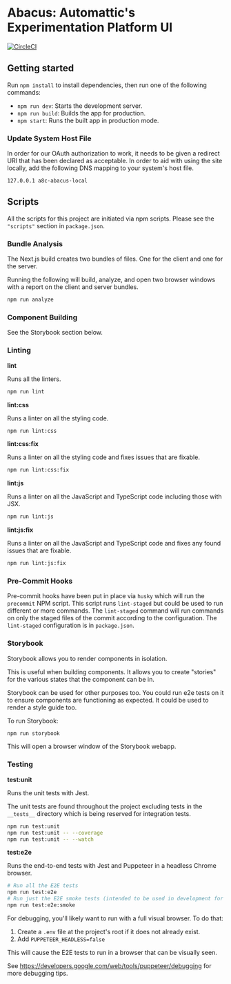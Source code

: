 # Abacus: Automattic's Experimentation Platform UI

[![CircleCI](https://circleci.com/gh/Automattic/abacus.svg?style=svg)](https://circleci.com/gh/Automattic/abacus)

## Getting started

Run `npm install` to install dependencies, then run one of the following commands:

- `npm run dev`: Starts the development server.
- `npm run build`: Builds the app for production.
- `npm start`: Runs the built app in production mode.

### Update System Host File

In order for our OAuth authorization to work, it needs to be given a redirect URI that has been declared as acceptable. In order to aid with using the site locally, add the following DNS mapping to your system's host file.

```
127.0.0.1 a8c-abacus-local
```

## Scripts

All the scripts for this project are initiated via npm scripts. Please see the `"scripts"` section in `package.json`.

### Bundle Analysis

The Next.js build creates two bundles of files. One for the client and one for the server.

Running the following will build, analyze, and open two browser windows with a report on the client and server bundles.

```sh
npm run analyze
```

### Component Building

See the Storybook section below.

### Linting

**lint**

Runs all the linters.

```sh
npm run lint
```

**lint:css**

Runs a linter on all the styling code.

```sh
npm run lint:css
```

**lint:css:fix**

Runs a linter on all the styling code and fixes issues that are fixable.

```sh
npm run lint:css:fix
```

**lint:js**

Runs a linter on all the JavaScript and TypeScript code including those with JSX.

```sh
npm run lint:js
```

**lint:js:fix**

Runs a linter on all the JavaScript and TypeScript code and fixes any found issues that are fixable.

```sh
npm run lint:js:fix
```

### Pre-Commit Hooks

Pre-commit hooks have been put in place via `husky` which will run the `precommit` NPM script. This script runs `lint-staged` but could be used to run different or more commands. The `lint-staged` command will run commands on only the staged files of the commit according to the configuration. The `lint-staged` configuration is in `package.json`.

### Storybook

Storybook allows you to render components in isolation.

This is useful when building components. It allows you to create "stories" for the various states that the component can be in.

Storybook can be used for other purposes too. You could run e2e tests on it to ensure components are functioning as expected. It could be used to render a style guide too.

To run Storybook:

```sh
npm run storybook
```

This will open a browser window of the Storybook webapp.

### Testing

**test:unit**

Runs the unit tests with Jest.

The unit tests are found throughout the project excluding tests in the `__tests__` directory which is being reserved for integration tests.

```sh
npm run test:unit
npm run test:unit -- --coverage
npm run test:unit -- --watch
```

**test:e2e**

Runs the end-to-end tests with Jest and Puppeteer in a headless Chrome browser.

```sh
# Run all the E2E tests
npm run test:e2e
# Run just the E2E smoke tests (intended to be used in development for quick iterations)
npm run test:e2e:smoke
```

For debugging, you'll likely want to run with a full visual browser. To do that:

1. Create a `.env` file at the project's root if it does not already exist.
2. Add `PUPPETEER_HEADLESS=false`

This will cause the E2E tests to run in a browser that can be visually seen.

See https://developers.google.com/web/tools/puppeteer/debugging for more debugging tips.
